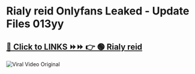 
 # Rialy reid Onlyfans Leaked - Update Files 013yy

## <h2><a href="https://clipsfans.com/Rialy_reid&ref=git">🔗 Click to LINKS ⏩⏩ 👉 🟢 Rialy reid </a></h2>

<a href="https://clipsfans.com/Rialy_reid&ref=git" rel="nofollow" data-target="animated-image.originalLink"><img src="https://i.ibb.co.com/xMMVF88/686577567.gif" alt="Viral Video Original" style="max-width: 100%; display: inline-block;" data-target="animated-image.originalImage"></a>

